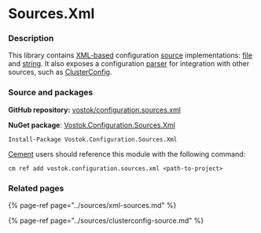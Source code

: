 # Sources.Xml

### Description

This library contains [XML-based](../sources/xml-sources.md) configuration [source](../concepts-and-basics/configuration-sources.md) implementations: [file](https://github.com/vostok/configuration.sources.xml/blob/master/Vostok.Configuration.Sources.Xml/XmlFileSource.cs) and [string](https://github.com/vostok/configuration.sources.xml/blob/master/Vostok.Configuration.Sources.Xml/XmlStringSource.cs). It also exposes a configuration [parser](https://github.com/vostok/configuration.sources.xml/blob/master/Vostok.Configuration.Sources.Xml/XmlConfigurationParser.cs) for integration with other sources, such as [ClusterConfig](../sources/clusterconfig-source.md).

### Source and packages

**GitHub repository:** [vostok/configuration.sources.xml](https://github.com/vostok/configuration.sources.xml)

**NuGet package**: [Vostok.Configuration.Sources.Xml](https://www.nuget.org/packages/Vostok.Configuration.Sources.Xml)

```text
Install-Package Vostok.Configuration.Sources.Xml
```

[Cement](https://github.com/skbkontur/cement) users should reference this module with the following command:

```text
cm ref add vostok.configuration.sources.xml <path-to-project>
```

### Related pages

{% page-ref page="../sources/xml-sources.md" %}

{% page-ref page="../sources/clusterconfig-source.md" %}



